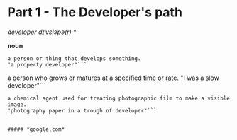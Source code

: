 # Part 1 - The Developer's path

*developer dɪˈvɛləpə(r)*
*

**noun**
```
a person or thing that develops something.
"a property developer"```

```
a person who grows or matures at a specified time or rate.
"I was a slow developer"```

```
a chemical agent used for treating photographic film to make a visible image.
"photography paper in a trough of developer"```


##### *google.com*


